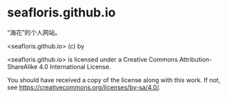 # seafloris.github.io
“海花”的个人网站。

<seafloris.github.io> (c) by <seafloris>

<seafloris.github.io> is licensed under a
Creative Commons Attribution-ShareAlike 4.0 International License.

You should have received a copy of the license along with this
work. If not, see <https://creativecommons.org/licenses/by-sa/4.0/>.
